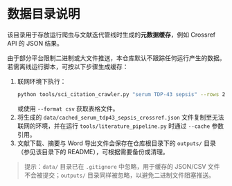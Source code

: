 # 数据目录说明

该目录用于存放运行爬虫与文献迭代管线时生成的**元数据缓存**，例如 Crossref API 的 JSON 结果。

由于部分平台限制二进制或大文件推送，本仓库默认不跟踪任何运行产生的数据。若需离线运行脚本，可按以下步骤生成缓存：

1. 联网环境下执行：
   ```bash
   python tools/sci_citation_crawler.py "serum TDP-43 sepsis" --rows 25 --format markdown --output data/cached_serum_tdp43_sepsis_crossref.json
   ```
   或使用 `--format csv` 获取表格文件。
2. 将生成的 `data/cached_serum_tdp43_sepsis_crossref.json` 文件复制至无法联网的环境，并在运行 `tools/literature_pipeline.py` 时通过 `--cache` 参数引用。
3. 文献下载、摘要与 Word 导出文件会保存在仓库根目录下的 `outputs/` 目录（参见该目录下的 README），可根据需要备份或清理。

> 提示：`data/` 目录已在 `.gitignore` 中忽略，用于缓存的 JSON/CSV 文件不会被提交；`outputs/` 目录同样被忽略，以避免二进制文件阻塞推送。
